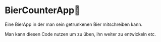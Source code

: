 # BierCounterApp🍻
Eine BierApp in der man sein getrunkenen Bier mitschreiben kann.

Man kann diesen Code nutzen um zu üben, ihn weiter zu entwickeln etc.

